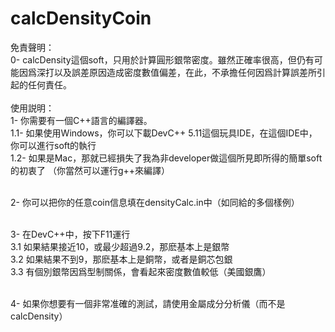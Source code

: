 # calcDensityCoin
免責聲明：<br>
0- calcDensity這個soft，只用於計算圓形銀幣密度。雖然正確率很高，但仍有可能因爲深打以及誤差原因造成密度數值偏差，在此，不承擔任何因爲計算誤差所引起的任何責任。
<br><br>
使用説明：<br>
1- 你需要有一個C++語言的編譯器。<br>
  1.1- 如果使用Windows，你可以下載DevC++ 5.11這個玩具IDE，在這個IDE中，你可以進行soft的執行<br>
  1.2- 如果是Mac，那就已經損失了我為非developer做這個所見即所得的簡單soft的初衷了 （你當然可以運行g++來編譯）<br><br>

2- 你可以把你的任意coin信息填在densityCalc.in中（如同給的多個樣例）<br><br>

3- 在DevC++中，按下F11運行<br>
  3.1 如果結果接近10，或最少超過9.2，那麽基本上是銀幣<br>
  3.2 如果結果不到9，那麽基本上是銅幣，或者是銅芯包銀<br>
  3.3 有個別銀幣因爲型制關係，會看起來密度數值較低（美國銀鷹）<br><br>

4- 如果你想要有一個非常准確的測試，請使用金屬成分分析儀（而不是calcDensity）<br>
